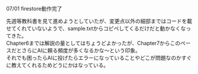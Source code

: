 07/01 firestore動作完了

先週等教科書を見て進めようとしていたが、変更点以外の細部まではコードを載せてくれていないようで、sample.txtからコピペしてくるだけだと動かなくなってきた。  
Chapter6までは解説の量としてはちょうどよかったが、Chapter7からこのペースだとさらにAIに頼る頻度が多くなるかな～という印象。  
それでも困ったらAIに投げたらエラーになっていることやどこが問題なのかすぐに教えてくれるためどうにかはなっている。